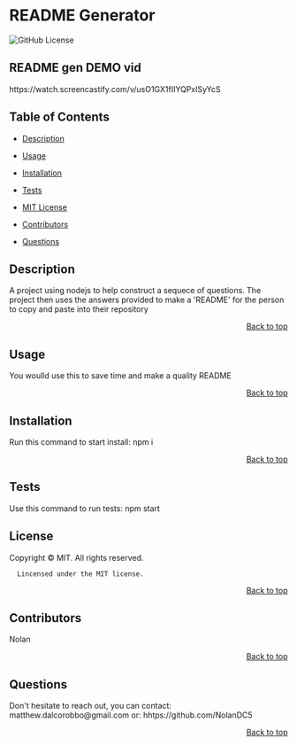  
  <h1 id='title'> README Generator </h1>
  
  ![GitHub License](https://img.shields.io/badge/license-MIT-blue.svg)
  
  <h2> README gen DEMO vid </h2>
  https://watch.screencastify.com/v/usO1GX1fIIYQPxISyYcS
  
  <h2 id='contents'> Table of Contents </h2>
  
  * [Description](#description)

  * [Usage](#usage)
 
  * [Installation](#installation)

  * [Tests](#tests)

  * [MIT License](#license)

  * [Contributors](#contributors)

  * [Questions](#questions)

  <h2 id='description'> Description </h2>
  A project using nodejs to help construct a sequece of questions. The project then uses the answers provided to make a 'README' for the person to copy and paste into their repository
  <p style='text-align: right;'><a href='#title'>Back to top</a></p>

  <h2 id='usage'> Usage </h2>
  You woulld use this to save time and make a quality README
  <p style='text-align: right;'><a href='#title'>Back to top</a></p>

  <h2 id='installation'> Installation </h2>
  Run this command to start install:
  npm i
  <p style='text-align: right;'><a href='#title'>Back to top</a></p>


  <h2 id='tests'> Tests </h2>
    
  Use this command to run tests:
  npm start

  <h2 id='license'>License</h2>
      Copyright © MIT. All rights reserved.
      
      Lincensed under the MIT license.
  <p style='text-align: right;'><a href='#title'>Back to top</a></p>

  <h2 id='contributors'> Contributors </h2>
  Nolan
  <p style='text-align: right;'><a href='#title'>Back to top</a></p>

  <h2 id='questions'> Questions </h2>
  Don't hesitate to reach out, you can contact:
  matthew.dalcorobbo@gmail.com
  or: hhtps://github.com/NolanDC5 
  <p style='text-align: right;'><a href='#title'>Back to top</a></p>

